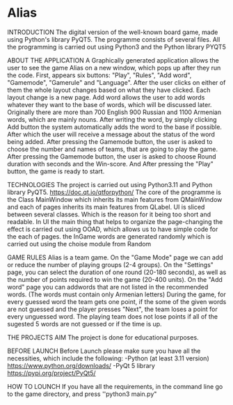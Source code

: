 # Alias
INTRODUCTION The digital version of the well-known board game, made using Python's library PyQT5. The programme consists of several files. All the programming is carried out using Python3 and the Python library PYQT5

ABOUT THE APPLICATION A Graphically generated application allows the user to see the game Alias on a new window, which pops up after they run the code. First, appears  six buttons: "Play", "Rules", "Add word", "Gamemode", "Gamerule" and "Language". After the user clicks on either of them the whole layout changes based on what they have clicked. Each layout change is a new page. Add word allows the user to add words whatever they want to the base of words, which will be discussed later. Originally there are more than 700 English 900 Russian and 1100 Armenian words, which are mainly nouns. After writing the word, by simply clicking Add button the system automatically adds the word to the base if possible. After which the user will receive a message about the status of the word being added. After pressing the Gamemode button, the user is asked to choose the number and names of teams, that are going to play the game. After pressing the Gamemode button,  the user is asked to choose Round duration with seconds and the Win-score. And After pressing the "Play" button, the game is ready to start.

TECHNOLOGIES The project is carried out using Python3.11 and Python library PyQT5. https://doc.qt.io/qtforpython/ The core of the programme is the Class MainWindow which inherits its main features from QMainWindow and each of pages inherits its main features from QLabel. UI is sliced between several classes. Which is the reason for it being too short and readable. In UI the main thing that helps to organize the page-changing the effect is carried out using OOAD, which allows us to have simple code for the each of pages. the InGame words are generated randomly which is carried out using the choise module from Random

GAME RULES Alias is a team game.
On the "Game Mode" page we can add or reduce  the number of playing groups (2-4 groups).
On the "Settings" page, you can select the duration of one round (20-180 seconds), 
as well as  the number of points required to win the game (20-400 units).
On the "Add word" page you can addwords that are not listed in the recommended words.
(The words must contain only Armenian letters)
During the game, for every guessed word the team gets one point, 
if the some of the given words are not guessed and the player presses "Next", 
the team loses a point for every unguessed word.
The playing team does not lose points if all of the sugested 5 words are not guessed or 
if the time is up.

THE PROJECTS AIM The project is done for educational purposes.

BEFORE LAUNCH Before Launch please make sure you have all the necessities, which include the following: -Python (at least 3.11 version) https://www.python.org/downloads/ -PyQt 5 library https://pypi.org/project/PyQt5/

HOW TO LOUNCH If you have all the requirements, in the command line go to the game directory, and press ''python3 main.py"

